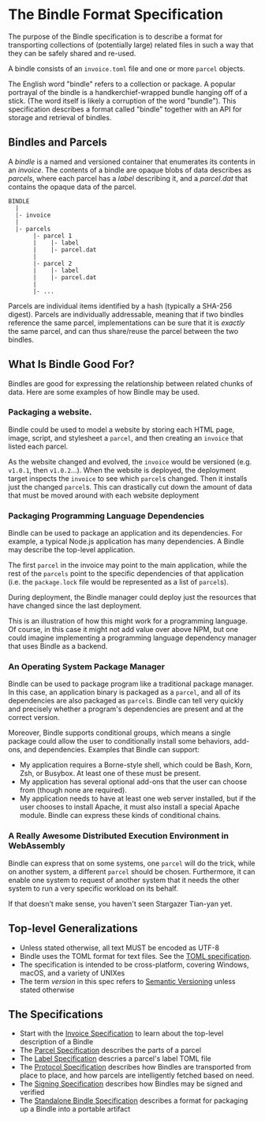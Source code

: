 # The Bindle Format Specification

The purpose of the Bindle specification is to describe a format for transporting collections of (potentially large) related files in such a way that they can be safely shared and re-used.

A bindle consists of an `invoice.toml` file and one or more `parcel` objects.

The English word "bindle" refers to a collection or package. A popular portrayal of the bindle is a handkerchief-wrapped bundle hanging off of a stick. (The word itself is likely a corruption of the word "bundle"). This specification describes a format called "bindle" together with an API for storage and retrieval of bindles.

## Bindles and Parcels

A _bindle_ is a named and versioned container that enumerates its contents in an _invoice_. The contents of a bindle are opaque blobs of data describes as _parcels_, where each parcel has a _label_ describing it, and a _parcel.dat_ that contains the opaque data of the parcel.

```
BINDLE
  |
  |- invoice
  |
  |- parcels
       |- parcel 1
       |    |- label
       |    |- parcel.dat
       |
       |- parcel 2
       |    |- label
       |    |- parcel.dat
       |
       |- ...
```

Parcels are individual items identified by a hash (typically a SHA-256 digest). Parcels are individually addressable, meaning that if two bindles reference the same parcel, implementations can be sure that it is _exactly_ the same parcel, and can thus share/reuse the parcel between the two bindles.

## What Is Bindle Good For?

Bindles are good for expressing the relationship between related chunks of data. Here are some examples of how Bindle may be used.

### Packaging a website.
Bindle could be used to model a website by storing each HTML page, image, script, and stylesheet a `parcel`, and then creating an `invoice` that listed each parcel.

As the website changed and evolved, the `invoice` would be versioned (e.g. `v1.0.1`, then `v1.0.2`...). When the website is deployed, the deployment target inspects the `invoice` to see which `parcel`s changed. Then it installs just the changed `parcel`s. This can drastically cut down the amount of data that must be moved around with each website deployment

### Packaging Programming Language Dependencies

Bindle can be used to package an application and its dependencies. For example, a typical Node.js application has many dependencies. A Bindle may describe the top-level application.

The first `parcel` in the invoice may point to the main application, while the rest of the `parcels` point to the specific dependencies of that application (i.e. the `package.lock` file would be represented as a list of `parcel`s).

During deployment, the Bindle manager could deploy just the resources that have changed since the last deployment.

This is an illustration of how this might work for a programming language. Of course, in this case it might not add value over above NPM, but one could imagine implementing a programming language dependency manager that uses Bindle as a backend.

### An Operating System Package Manager

Bindle can be used to package program like a traditional package manager. In this case, an application binary is packaged as a `parcel`, and all of its dependencies are also packaged as `parcel`s. Bindle can tell very quickly and precisely whether a program's dependencies are present and at the correct version.

Moreover, Bindle supports conditional groups, which means a single package could allow the user to conditionally install some behaviors, add-ons, and dependencies. Examples that Bindle can support:

- My application requires a Borne-style shell, which could be Bash, Korn, Zsh, or Busybox. At least one of these must be present.
- My application has several optional add-ons that the user can choose from (though none are required).
- My application needs to have at least one web server installed, but if the user chooses to install Apache, it must also install a special Apache module. Bindle can express these kinds of conditional chains.

### A Really Awesome Distributed Execution Environment in WebAssembly

Bindle can express that on some systems, one `parcel` will do the trick, while on another system, a different `parcel` should be chosen. Furthermore, it can enable one system to request of another system that it needs the other system to run a very specific workload on its behalf.

If that doesn't make sense, you haven't seen Stargazer Tian-yan yet.

## Top-level Generalizations

- Unless stated otherwise, all text MUST be encoded as UTF-8
- Bindle uses the TOML format for text files. See the [TOML specification](https://toml.io/en/v1.0.0-rc.2).
- The specification is intended to be cross-platform, covering Windows, macOS, and a variety of UNIXes
- The term _version_ in this spec refers to [Semantic Versioning](https://semver.org) unless stated otherwise

## The Specifications

- Start with the [Invoice Specification](invoice-spec.md) to learn about the top-level description of a Bindle
- The [Parcel Specification](parcel-spec.md) describes the parts of a parcel
- The [Label Specification](label-spec.md) descries a parcel's label TOML file
- The [Protocol Specification](protocol-spec.md) describes how Bindles are transported from place to place, and how parcels are intelligently fetched based on need.
- The [Signing Specification](signing-spec.md) describes how Bindles may be signed and verified
- The [Standalone Bindle Specification](standalone-bindle-spec.md) describes a format for packaging up a Bindle into a portable artifact
